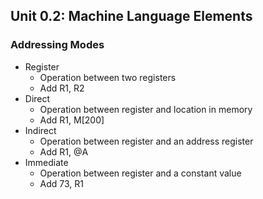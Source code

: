 ## Unit 0.2: Machine Language Elements

### Addressing Modes
- Register
  - Operation between two registers
  - Add R1, R2
- Direct
  - Operation between register and location in memory
  - Add R1, M[200]
- Indirect
  - Operation between register and an address register
  - Add R1, @A
- Immediate
  - Operation between register and a constant value
  - Add 73, R1

